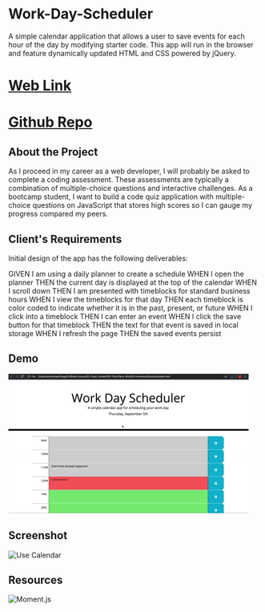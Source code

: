 # Work-Day-Scheduler
A simple calendar application that allows a user to save events for each hour of the day by modifying starter code. This app will run in the browser and feature dynamically updated HTML and CSS powered by jQuery.

# [Web Link]()
# [Github Repo]()

## About the Project

As I proceed in my career as a web developer, I will probably be asked to complete a coding assessment. These assessments are typically a combination of multiple-choice questions and interactive challenges. As a bootcamp student, I want to build a code quiz application with multiple-choice questions on JavaScript that stores high scores so I can gauge my progress compared my peers. 

## Client's Requirements

Initial design of the app has the following deliverables:

GIVEN I am using a daily planner to create a schedule
WHEN I open the planner
THEN the current day is displayed at the top of the calendar
WHEN I scroll down
THEN I am presented with timeblocks for standard business hours
WHEN I view the timeblocks for that day
THEN each timeblock is color coded to indicate whether it is in the past, present, or future
WHEN I click into a timeblock
THEN I can enter an event
WHEN I click the save button for that timeblock
THEN the text for that event is saved in local storage
WHEN I refresh the page
THEN the saved events persist


## Demo

![Demo My Code Quiz App](./assets/images/demo.gif)

## Screenshot

![Use Calendar]()

## Resources

![Moment.js](https://momentjs.com/)